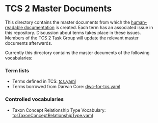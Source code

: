 # TCS 2 Master Documents

This directory contains the master documents from which the
[human-readable documentation](../docs/) is created. Each term has an associated
issue in this repository. Discussion about terms takes place in these issues.
Members of the TCS 2 Task Group will update the relevant master documents
afterwards.

Currently this directory contains the master documents of the following
vocabularies:

### Term lists

- Terms defined in TCS: [tcs.yaml](./tcs.yaml)
- Terms borrowed from Darwin Core: [dwc-for-tcs.yaml](./dwc-for-tcs.yaml)

### Controlled vocabularies

- Taxon Concept Relationship Type Vocabulary: [tcsTaxonConceptRelationshipType.yaml](./tcsTaxonConceptRelationshipType.yaml)